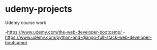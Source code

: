 # udemy-projects
Udemy course work 

-https://www.udemy.com/the-web-developer-bootcamp/
-https://www.udemy.com/python-and-django-full-stack-web-developer-bootcamp/
